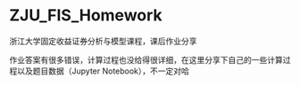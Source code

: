 # ZJU_FIS_Homework

浙江大学固定收益证券分析与模型课程，课后作业分享

作业答案有很多错误，计算过程也没给得很详细，在这里分享下自己的一些计算过程以及题目数据（Jupyter Notebook），不一定对哈
